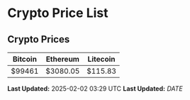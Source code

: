 # Crypto Price List

## Crypto Prices
| Bitcoin | Ethereum | Litecoin |
| ------- | -------- | -------- |
| $99461 | $3080.05 | $115.83 |
**Last Updated:** 2025-02-02 03:29 UTC
**Last Updated:** $DATE$
